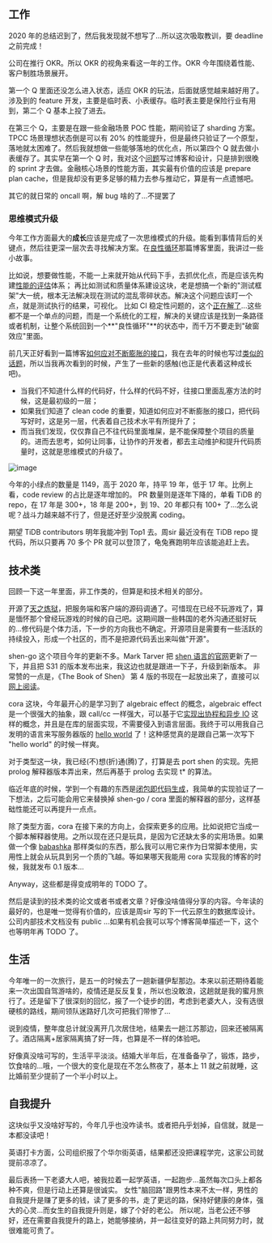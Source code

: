 ## 工作

2020 年的总结迟到了，然后我发现就不想写了...所以这次吸取教训，要 deadline 之前完成！

公司在推行 OKR。所以 OKR 的视角来看这一年的工作。OKR 今年围绕着性能、客户制胜场景展开。

第一个 Q 里面还没怎么进入状态，适应 OKR 的玩法，后面就感觉越来越好用了。涉及到的 feature 开发，主要是临时表、小表缓存。临时表主要是保险行业有用到，第二个 Q 基本上投了进去。

在第三个 Q，主要是在跟一些金融场景 POC 性能，期间验证了 sharding 方案。TPCC 场景理想状态倒是可以有 20% 的性能提升，但是最终只验证了一个原型，落地就太困难了。然后我就想做一些能够落地的优化点，所以第四个 Q 就去做小表缓存了。其实早在第一个 Q 时，我对这个[问题](consistent-cache.md)写过博客和设计，只是排到很晚的 sprint 才去做。金融核心场景的性能方面，其实最有价值的应该是 prepare plan cache，但是我却没有更多足够的精力去参与推动它，算是有一点遗憾吧。

其它的就日常的 oncall 啊，解 bug 啥的了...不提罢了

### 思维模式升级

今年工作方面最大的**成长**应该是完成了一次思维模式的升级。能看到事情背后的关键点，然后往更深一层次去寻找解决方案。在[良性循环](positive-cycle.md)那篇博客里面，我讲过一些小故事。

比如说，想要做性能，不能一上来就开始从代码下手，去抓优化点，而是应该先构建[性能的评估](https://github.com/pingcap/tidb/issues/30822)体系；
再比如测试和质量体系建设这块，老是想搞一个新的"测试框架"大一统，根本无法解决现在测试的混乱零碎状态。解决这个问题应该盯一个点，就是测试执行的结果，可视化。
比如 CI 稳定性问题的，这个[正在解了](https://github.com/pingcap/tidb/issues/30822)...这些都不是一个单点的问题，而是一个系统化的工程，解决的关键应该是找到一条路径或者机制，让整个系统回到一个**"良性循环"**的状态中，而千万不要走到"破窗效应"里面。

前几天正好看到一篇博客[如何应对不断膨胀的接口](https://mp.weixin.qq.com/s/PBTP4vnwEXtrtsHdq0oL0g)，我在去年的时候也写过[类似的话题](stop-add-method-to-interface.md)，所以当我再次看到的时候，产生了一些新的感触(也正是代表着这种成长吧)。

- 当我们不知道什么样的代码好，什么样的代码不好，往接口里面乱塞方法的时候，这是最初级的一层；
- 如果我们知道了 clean code 的重要，知道如何应对不断膨胀的接口，把代码写好时，这是另一层，代表着自己技术水平有所提升了；
- 而当我们发现，仅仅靠自己不往代码里面堆屎，是不能保障整个项目的质量的。进而去思考，如何让同事，让协作的开发者，都去主动维护和提升代码质量时，这就是思维模式的升级了。

![image](https://user-images.githubusercontent.com/1420062/147829134-8054e324-837a-4b18-a947-ac6390fe17dd.png)

今年的小绿点的数量是 1149，高于 2020 年，持平 19 年，低于 17 年。比例上看，code review 的占比是逐年增加的。
PR 数量则是逐年下降的，单看 TiDB 的 repo，在 17 年是 300+，18 年是 200+，到 19、20 年都只有 100+ 了...怎么说呢？战斗力越来越不行了，但是还好至少没脱离 coding。

期望 TiDB contributors 明年我能冲到 Top1 去。周sir 最近没有在 TiDB repo 提代码，所以只要再 70 多个 PR 就可以登顶了，龟兔赛跑明年应该能追赶上去。

## 技术类

回顾一下这一年里面，非工作类的，但算是和技术相关的部分。

开源了[天之炼狱](opendarkeden.md)，把服务端和客户端的源码调通了。可惜现在已经不玩游戏了，算是愐怀那个曾经玩游戏的时候的自己吧。这期间跟一些韩国的老外沟通还挺好玩的...修代码是个体力活，下一步的方向我也不确定。开源项目是需要有一些活跃的持续投入，形成一个社区的，而不是把源代码丢出来叫做"开源"。

shen-go 这个项目今年的更新不多。Mark Tarver 把 [shen 语言的官网](https://shenlanguage.org/)更新了一下，并且把 S31 的版本发布出来，我这边也就是跟进一下子，升级到新版本。
非常赞的一点是，《The Book of Shen》 第 4 版的书现在一起放出来了，直接可以[网上阅读](https://shenlanguage.org/TBoS/tbos.html)。

cora 这块，今年最开心的是学习到了 algebraic effect 的概念，algebraic effect 是一个很强大的抽象，跟 call/cc 一样强大，可以基于它[实现出协程和异步 IO](use-algebraic-effect.md) 这样的概念，并且是在库的层面实现，不需要侵入到语言层面。我终于可以用我自己发明的语言来写服务器版的 [hello world](https://github.com/tiancaiamao/cora/blob/d4baf2ac5a814e44bb8ea211e9a3b4e9642002ff/lib/async.cora#L104-L132) 了！这种感觉真的是跟自己第一次写下 "hello world" 的时候一样爽。

对于类型这一块，我已经(不)想(折)通(腾)了，打算是去 port shen 的实现。先把 prolog 解释器版本弄出来，然后再基于 prolog 去实现 t* 的算法。

临近年底的时候，学到一个有趣的东西是[闭包即代码生成](closure-as-code-generation.md)，我简单的实现验证了一下想法，之后可能会用它来替换掉 shen-go / cora 里面的解释器的部分，这样基础性能还可以再提升一点点。

除了类型方面，cora 在接下来的方向上，会探索更多的应用。比如说把它当成一个脚本解释器使用。之所以现在还只是玩具，是因为它还缺太多的实用场景。如果做一个像 [babashka](https://github.com/babashka/babashka) 那样类似的东西，那么我可以用它来作为日常脚本使用，实用性上就会从玩具到另一个质的飞越。等如果哪天我能用 cora 实现我的博客的时候，我就发布 0.1 版本...

Anyway，这些都是得变成明年的 TODO 了。

然后是读到的技术类的论文或者书或者文章？好像没啥值得分享的内容。今年读的最好的，也是唯一觉得有价值的，应该是周sir 写的下一代云原生的数据库设计。公司内部技术文档没有 public ...如果有机会我可以写个博客简单描述一下，这个也等明年再 TODO 了。

## 生活

今年唯一的一次旅行，是五一的时候去了一趟新疆伊犁那边。本来以前还期待着能来一次出国自驾游啥的，疫情还是反反复复，所以也没敢浪，这趟就是我的蜜月旅行了。还是留下了很深刻的回忆，报了一个徒步的团，考虑到老婆大人，没有选很硬核的路线，期间领队迷路好几次可把我们带惨了...

说到疫情，整年度总计就没离开几次居住地，结果去一趟江苏那边，回来还被隔离了。酒店隔离+居家隔离搞了好一阵，也算是不一样的体验吧。

好像真没啥可写的，生活平平淡淡。结婚大半年后，在准备备孕了，锻炼，路步，饮食啥的...哦，一个很大的变化是现在不怎么熬夜了，基本上 11 就之前就睡，这比婚前至少提前了一个半小时以上。

## 自我提升

这块似乎又没啥好写的，今年几乎也没咋读书。或者把~~几乎~~划掉，自信就，就是一本都没读吧！

英语打卡方面，公司组织报了个华尔街英语，结果都还没把课程学完，这家公司就提前凉凉了。

最后表扬一下老婆大人吧，被我拉着一起学英语，一起跑步...虽然每次口头上都各种不爽，但是行动上还算是很诚实。
女性"脑回路"跟男性本来不太一样，男性的自我提升是赚了更多的钱，读了更多的书，走了更远的路，保持好健康的身体，强大的心灵...而女生的自我提升则是，嫁了个好的老公。
所以呢，当老公还不够好，还在需要自我提升的路上，她能够接纳，并一起往变好的路上共同努力时，就很难能可贵了。
